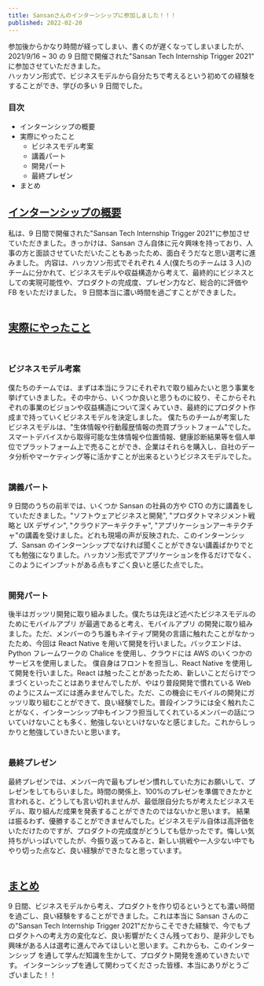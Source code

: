 ```yaml
---
title: Sansanさんのインターンシップに参加しました！！！
published: 2022-02-20
---
```


参加後からかなり時間が経ってしまい、書くのが遅くなってしまいましたが、2021/9/16 ~ 30 の 9 日間で開催された"Sansan Tech Internship Trigger 2021" に参加させていただきました。<br>
ハッカソン形式で、ビジネスモデルから自分たちで考えるという初めての経験をすることができ、学びの多い 9 日間でした。

### 目次

- インターンシップの概要
- 実際にやったこと
  - ビジネスモデル考案
  - 講義パート
  - 開発パート
  - 最終プレゼン
- まとめ

## <u>インターンシップの概要</u>

私は、9 日間で開催された"Sansan Tech Internship Trigger 2021"に参加させていただきました。きっかけは、Sansan さん自体に元々興味を持っており、人事の方と面談させていただいたこともあったため、面白そうだなと思い選考に進みました。
内容は、ハッカソン形式でそれぞれ 4 人(僕たちのチームは 3 人)のチームに分かれて、ビジネスモデルや収益構造から考えて、最終的にビジネスとしての実現可能性や、プロダクトの完成度、プレゼン力など、総合的に評価や FB をいただけました。
9 日間本当に濃い時間を過ごすことができました。
<br>
<br>

## <u>実際にやったこと</u>

<br>

### ビジネスモデル考案

僕たちのチームでは、まずは本当にラフにそれぞれで取り組みたいと思う事業を挙げていきました。その中から、いくつか良いと思うものに絞り、そこからそれぞれの事業のビジョンや収益構造について深くみていき、最終的にプロダクト作成まで持っていくビジネスモデルを決定しました。
僕たちのチームが考案したビジネスモデルは、"生体情報や行動履歴情報の売買プラットフォーム"でした。スマートデバイスから取得可能な生体情報や位置情報、健康診断結果等を個人単位でプラットフォーム上で売ることができ、企業はそれらを購入し、自社のデータ分析やマーケティング等に活かすことが出来るというビジネスモデルでした。
<br>
<br>

### 講義パート

9 日間のうちの前半では、いくつか Sansan の社員の方や CTO の方に講義をしていただきました。"ソフトウェアビジネスと開発", "プロダクトマネジメント戦略と UX デザイン", "クラウドアーキテクチャ", "アプリケーションアーキテクチャ"の講義を受けました。どれも現場の声が反映された、このインターンシップ、Sansan のインターンシップでなければ聞くことができない講義ばかりでとても勉強になりました。ハッカソン形式でアプリケーションを作るだけでなく、このようにインプットがある点もすごく良いと感じた点でした。
<br>
<br>

### 開発パート

後半はガッツリ開発に取り組みました。僕たちは先ほど述べたビジネスモデルのためにモバイルアプリ が最適であると考え、モバイルアプリ の開発に取り組みました。ただ、メンバーのうち誰もネイティブ開発の言語に触れたことがなかったため、今回は React Native を用いて開発を行いました。バックエンドは、Python フレームワークの Chalice を使用し、クラウドには AWS のいくつかのサービスを使用しました。
僕自身はフロントを担当し、React Native を使用して開発を行いました。React は触ったことがあったため、新しいことだらけでつまづくといったことはありませんでしたが、やはり普段開発で慣れている Web のようにスムーズには進みませんでした。ただ、この機会にモバイルの開発にガッツリ取り組むことができて、良い経験でした。普段インフラには全く触れたことがなく、インターンシップ中もインフラ担当してくれているメンバーの話についていけないことも多く、勉強しないといけないなと感じました。これからしっかりと勉強していきたいと思います。
<br>
<br>

### 最終プレゼン

最終プレゼンでは、メンバー内で最もプレゼン慣れしていた方にお願いして、プレゼンをしてもらいました。時間の関係上、100%のプレゼンを準備できたかと言われると、どうしても言い切れませんが、最低限自分たちが考えたビジネスモデル、取り組んだ成果を発表することができたのではないかと思います。
結果は振るわず、優勝することができませんでした。ビジネスモデル自体は高評価をいただけたのですが、プロダクトの完成度がどうしても低かったです。悔しい気持ちがいっぱいでしたが、今振り返ってみると、新しい挑戦や一人少ない中でもやり切った点など、良い経験ができたなと思っています。
<br>
<br>

## <u>まとめ</u>

9 日間、ビジネスモデルから考え、プロダクトを作り切るというとても濃い時間を過ごし、良い経験をすることができました。これは本当に Sansan さんのこの"Sansan Tech Internship Trigger 2021"だからこそできた経験で、今でもプロダクトへの考え方の変化など、良い影響がたくさん残っており、是非少しでも興味がある人は選考に進んでみてほしいと思います。これからも、このインターンシップ を通して学んだ知識を生かして、プロダクト開発を進めていきたいです。
インターンシップを通して関わってくださった皆様、本当にありがとうございました！！
